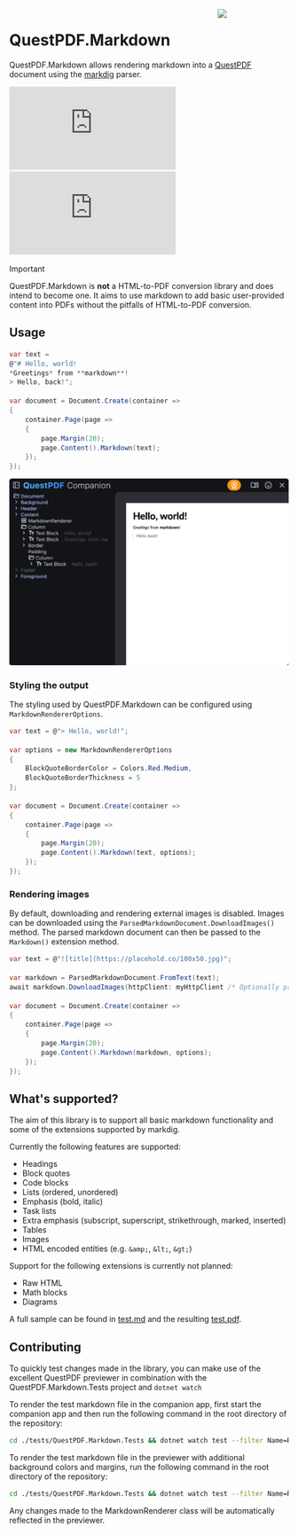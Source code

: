 <img src="/img/logo.svg?raw=true" width="128" align="right">

# QuestPDF.Markdown
QuestPDF.Markdown allows rendering markdown into a [QuestPDF](https://www.questpdf.com/) document using the [markdig](https://github.com/xoofx/markdig) parser.

[![Nuget](https://img.shields.io/nuget/v/QuestPDF.Markdown)](https://www.nuget.org/packages/QuestPDF.Markdown)
[![Nuget Prerelease](https://img.shields.io/nuget/vpre/QuestPDF.Markdown?label=nuget%20prerelease)](https://www.nuget.org/packages/QuestPDF.Markdown)

> [!IMPORTANT]  
> QuestPDF.Markdown is **not** a HTML-to-PDF conversion library and does intend to become one. It aims to use markdown to add basic user-provided content into PDFs without the pitfalls of HTML-to-PDF conversion.

## Usage
```csharp
var text = 
@"# Hello, world!
*Greetings* from **markdown**!
> Hello, back!";

var document = Document.Create(container =>
{
    container.Page(page =>
    {
        page.Margin(20);
        page.Content().Markdown(text);
    });
});
```

![Usage](/img/usage.png?raw=true)

### Styling the output
The styling used by QuestPDF.Markdown can be configured using `MarkdownRendererOptions`.
```csharp
var text = @"> Hello, world!";

var options = new MarkdownRendererOptions
{
    BlockQuoteBorderColor = Colors.Red.Medium,
    BlockQuoteBorderThickness = 5
};

var document = Document.Create(container =>
{
    container.Page(page =>
    {
        page.Margin(20);
        page.Content().Markdown(text, options);
    });
});
```

### Rendering images
By default, downloading and rendering external images is disabled.
Images can be downloaded using the `ParsedMarkdownDocument.DownloadImages()` method.
The parsed markdown document can then be passed to the `Markdown()` extension method.
```csharp
var text = @"![title](https://placehold.co/100x50.jpg)";

var markdown = ParsedMarkdownDocument.FromText(text);
await markdown.DownloadImages(httpClient: myHttpClient /* Optionally provide your own HttpClient */);

var document = Document.Create(container =>
{
    container.Page(page =>
    {
        page.Margin(20);
        page.Content().Markdown(markdown, options);
    });
});
```

## What's supported?
The aim of this library is to support all basic markdown functionality and some of the extensions supported by markdig.

Currently the following features are supported:
- Headings
- Block quotes
- Code blocks
- Lists (ordered, unordered)
- Emphasis (bold, italic)
- Task lists
- Extra emphasis (subscript, superscript, strikethrough, marked, inserted)
- Tables
- Images
- HTML encoded entities (e.g. `&amp;`, `&lt;`, `&gt;`)

Support for the following extensions is currently not planned:
- Raw HTML
- Math blocks
- Diagrams

A full sample can be found in [test.md](tests/QuestPDF.Markdown.Tests/test.md) and the resulting [test.pdf](tests/QuestPDF.Markdown.Tests/test.pdf).

## Contributing
To quickly test changes made in the library, you can make use of the excellent QuestPDF previewer in combination with the QuestPDF.Markdown.Tests project and `dotnet watch`

To render the test markdown file in the companion app, first start the companion app and then run the following command in the root directory of the repository:
```zsh
cd ./tests/QuestPDF.Markdown.Tests && dotnet watch test --filter Name=Render
```

To render the test markdown file in the previewer with additional background colors and margins, run the following command in the root directory of the repository:
```zsh
cd ./tests/QuestPDF.Markdown.Tests && dotnet watch test --filter Name=RenderDebug
```

Any changes made to the MarkdownRenderer class will be automatically reflected in the previewer.
